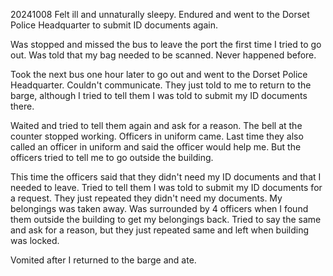 20241008
Felt ill and unnaturally sleepy. Endured and went to the Dorset Police Headquarter to submit ID documents again.

Was stopped and missed the bus to leave the port the first time I tried to go out. Was told that my bag needed to be scanned. Never happened before.

Took the next bus one hour later to go out and went to the Dorset Police Headquarter. Couldn't communicate. They just told to me to return to the barge, although I tried to tell them I was told to submit my ID documents there.

Waited and tried to tell them again and ask for a reason. The bell at the counter stopped working. Officers in uniform came. Last time they also called an officer in uniform and said the officer would help me. But the officers tried to tell me to go outside the building.

This time the officers said that they didn't need my ID documents and that I needed to leave. Tried to tell them I was told to submit my ID documents for a request. They just repeated they didn't need my documents. My belongings was taken away. Was surrounded by 4 officers when I found them outside the building to get my belongings back. Tried to say the same and ask for a reason, but they just repeated same and left when building was locked.

Vomited after I returned to the barge and ate.
